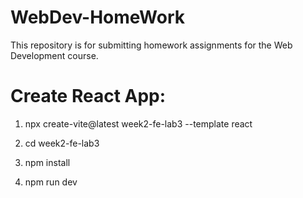 # WebDev-HomeWork

This repository is for submitting homework assignments for the Web Development course.

# Create React App:

1. npx create-vite@latest week2-fe-lab3 --template react

2. cd week2-fe-lab3

3. npm install

4. npm run dev
